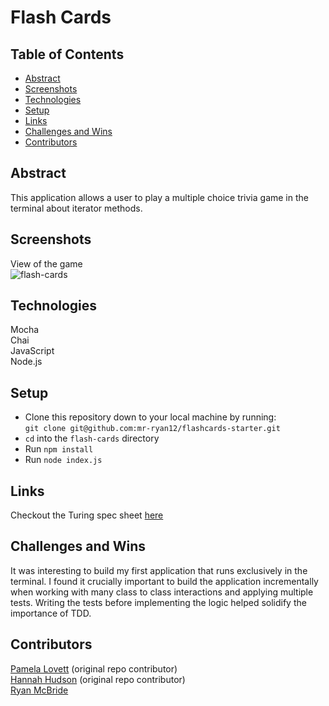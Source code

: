 # Flash Cards  
  
## Table of Contents
- [Abstract](#abstract)
- [Screenshots](#screenshots)
- [Technologies](#technologies)
- [Setup](#setup)
- [Links](#links)
- [Challenges and Wins](#challenges-and-wins)
- [Contributors](#contributors)

## Abstract

This application allows a user to play a multiple choice trivia game in the terminal about iterator methods. 

## Screenshots  
View of the game  
![flash-cards](https://user-images.githubusercontent.com/62816754/144487994-cfac8d5f-a0bb-4ce3-830f-2de3467f3525.gif)

## Technologies
Mocha  
Chai  
JavaScript  
Node.js  

## Setup
  
- Clone this repository down to your local machine by running:  
  `git clone git@github.com:mr-ryan12/flashcards-starter.git`  
- `cd` into the `flash-cards` directory
- Run `npm install`  
- Run `node index.js`  
   
## Links  
Checkout the Turing spec sheet [here](https://frontend.turing.edu/projects/flash-cards.html)  

## Challenges and Wins  
It was interesting to build my first application that runs exclusively in the terminal. I found it crucially important to build the application incrementally when working with many class to class interactions and applying multiple tests. Writing the tests before implementing the logic helped solidify the importance of TDD.

## Contributors    
[Pamela Lovett](https://github.com/thatPamIAm) (original repo contributor)  
[Hannah Hudson](https://github.com/hannahhch) (original repo contributor)  
[Ryan McBride](https://github.com/mr-ryan12)
